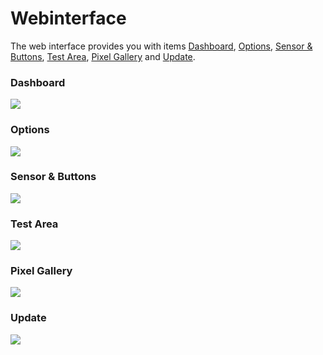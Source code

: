 # Webinterface 
The web interface provides you with items [Dashboard](#webinterface), [Options](#webinterface), [Sensor & Buttons](#sensor-buttons), [Test Area](#test-area), [Pixel Gallery](#pixel-gallery) and [Update](#update).

### Dashboard
![](/webinterface_main.png)
### Options
![](/webinterface_config.png)
### Sensor & Buttons
![](/webinterface_sesnors_buttons.png)
### Test Area
![](/webinterface_test.png)
### Pixel Gallery 
![](/webinterface_pixel_gallery.png)
### Update
![](/webinterface_update.png)
